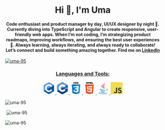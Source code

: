 
<h1 align="center">Hi 👋, I'm Uma</h1>
<h4 align="center"> Code enthusiast and product manager by day, UI/UX designer by night 🌟. 
  Currently diving into TypeScript and Angular to create responsive, user-friendly web apps.
  When I’m not coding, I’m strategizing product roadmaps, improving workflows, and ensuring the best user experiences 🎨. 
  Always learning, always iterating, and always ready to collaborate!
  Let’s connect and build something amazing together. Find me on <a href="https://www.linkedin.com/in/umalamba/" target="_blank">LinkedIn</h4> 

<p align="left"> <img src="https://komarev.com/ghpvc/?username=uma-95&label=Profile%20views&color=0e75b6&style=flat" alt="uma-95" /> </p>

<!--<p align="center"> <a href="https://github.com/ryo-ma/github-profile-trophy"><img src="https://github-profile-trophy.vercel.app/?username=uma-95" alt="uma-95" /></a> </p>-->


<p align="center">
</p>

<h3 align="center">Languages and Tools:</h3>
<p align="center"> <a href="https://www.cprogramming.com/" target="_blank" rel="noreferrer"> <img src="https://raw.githubusercontent.com/devicons/devicon/master/icons/c/c-original.svg" alt="c" width="40" height="40"/> </a> <a href="https://www.w3schools.com/cpp/" target="_blank" rel="noreferrer"> <img src="https://raw.githubusercontent.com/devicons/devicon/master/icons/cplusplus/cplusplus-original.svg" alt="cplusplus" width="40" height="40"/> </a> <a href="https://www.w3schools.com/css/" target="_blank" rel="noreferrer"> <img src="https://raw.githubusercontent.com/devicons/devicon/master/icons/css3/css3-original-wordmark.svg" alt="css3" width="40" height="40"/> </a> <a href="https://www.w3.org/html/" target="_blank" rel="noreferrer"> <img src="https://raw.githubusercontent.com/devicons/devicon/master/icons/html5/html5-original-wordmark.svg" alt="html5" width="40" height="40"/> </a> <a href="https://www.java.com" target="_blank" rel="noreferrer"> <img src="https://raw.githubusercontent.com/devicons/devicon/master/icons/java/java-original.svg" alt="java" width="40" height="40"/> </a> <a href="https://developer.mozilla.org/en-US/docs/Web/JavaScript" target="_blank" rel="noreferrer"> <img src="https://raw.githubusercontent.com/devicons/devicon/master/icons/javascript/javascript-original.svg" alt="javascript" width="40" height="40"/> </a> </p>

<p><img align="center" src="https://github-readme-stats.vercel.app/api/top-langs?username=uma-95&show_icons=true&locale=en&layout=compact" alt="uma-95" /></p>

<p>&nbsp;<img align="center" src="https://github-readme-stats.vercel.app/api?username=uma-95&show_icons=true&locale=en" alt="uma-95" /></p>

<p><img align="center" src="https://github-readme-streak-stats.herokuapp.com/?user=uma-95&" alt="uma-95" /></p>
